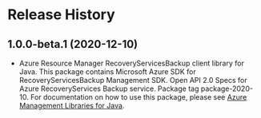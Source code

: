 # Release History

## 1.0.0-beta.1 (2020-12-10)

- Azure Resource Manager RecoveryServicesBackup client library for Java. This package contains Microsoft Azure SDK for RecoveryServicesBackup Management SDK. Open API 2.0 Specs for Azure RecoveryServices Backup service. Package tag package-2020-10. For documentation on how to use this package, please see [Azure Management Libraries for Java](https://aka.ms/azsdk/java/mgmt).